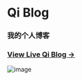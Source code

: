 # Qi Blog
### 我的个人博客
### [View Live Qi Blog &rarr;](https://xqqaixuexi.github.io)
![image](http://github.com/xqqaixuexi/xqqaixuexi.github.io/blob/master/img/post-bg-js-my-blog.jpg)



